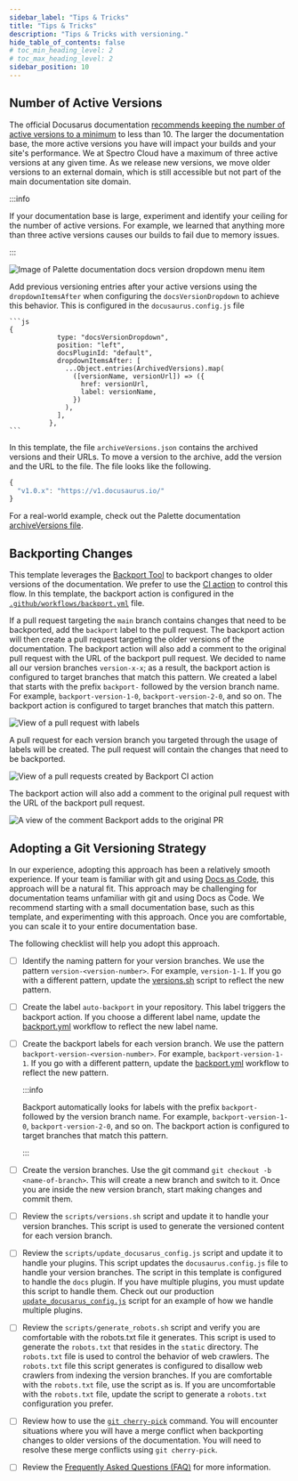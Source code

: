 ```yaml
---
sidebar_label: "Tips & Tricks"
title: "Tips & Tricks"
description: "Tips & Tricks with versioning."
hide_table_of_contents: false
# toc_min_heading_level: 2
# toc_max_heading_level: 2
sidebar_position: 10
---
```


## Number of Active Versions

The official Docusarus documentation [recommends keeping the number of active versions to a minimum](https://docusaurus.io/docs/versioning#keep-the-number-of-versions-small) to less than 10. The larger the documentation base, the more active versions you have will impact your builds and your site's performance. We at Spectro Cloud have a maximum of three active versions at any given time. As we release new versions, we move older versions to an external domain, which is still accessible but not part of the main documentation site domain.

:::info

If your documentation base is large, experiment and identify your ceiling for the number of active versions. For example, we learned that anything more than three active versions causes our builds to fail due to memory issues.

:::

![Image of Palette documentation docs version dropdown menu item](/img/version-dropdown.png)

Add previous versioning entries after your active versions using the `dropdownItemsAfter` when configuring the `docsVersionDropdown` to achieve this behavior. This is configured in the `docusaurus.config.js` file

    ```js
    {
                type: "docsVersionDropdown",
                position: "left",
                docsPluginId: "default",
                dropdownItemsAfter: [
                  ...Object.entries(ArchivedVersions).map(
                    ([versionName, versionUrl]) => ({
                      href: versionUrl,
                      label: versionName,
                    })
                  ),
                ],
              },
    ```

In this template, the file `archiveVersions.json` contains the archived versions and their URLs. To move a version to the archive, add the version and the URL to the file. The file looks like the following.

```js
{
  "v1.0.x": "https://v1.docusaurus.io/"
}
```

For a real-world example, check out the Palette documentation [archiveVersions file](https://github.com/spectrocloud/librarium/blob/master/archiveVersions.json).

## Backporting Changes

This template leverages the [Backport Tool](https://github.com/sorenlouv/backport) to backport changes to older versions of the documentation. We prefer to use the [CI action](https://github.com/marketplace/actions/backport-action) to control this flow. In this template, the backport action is configured in the [`.github/workflows/backport.yml`](https://github.com/spectrocloud/docusarus-versioning-template/blob/main/.github/workflows/backport.yaml) file.

If a pull request targeting the `main` branch contains changes that need to be backported, add the `backport` label to the pull request. The backport action will then create a pull request targeting the older versions of the documentation. The backport action will also add a comment to the original pull request with the URL of the backport pull request. We decided to name all our version branches `version-x-x`; as a result, the backport action is configured to target branches that match this pattern. We created a label that starts with the prefix `backport-` followed by the version branch name. For example, `backport-version-1-0`, `backport-version-2-0`, and so on. The backport action is configured to target branches that match this pattern.

![View of a pull request with labels](/img/backport-labels.png)

A pull request for each version branch you targeted through the usage of labels will be created. The pull request will contain the changes that need to be backported.

![View of a pull requests created by Backport CI action](/img/backport-prs.png)

The backport action will also add a comment to the original pull request with the URL of the backport pull request.

![A view of the comment Backport adds to the original PR](/img/pr-comments.png)

## Adopting a Git Versioning Strategy

In our experience, adopting this approach has been a relatively smooth experience. If your team is familiar with git and using [Docs as Code](https://www.writethedocs.org/guide/docs-as-code/), this approach will be a natural fit. This approach may be challenging for documentation teams unfamiliar with git and using Docs as Code. We recommend starting with a small documentation base, such as this template, and experimenting with this approach. Once you are comfortable, you can scale it to your entire documentation base.

The following checklist will help you adopt this approach.

- [ ] Identify the naming pattern for your version branches. We use the pattern `version-<version-number>`. For example, `version-1-1`. If you go with a different pattern, update the [versions.sh](./scripts/versions.sh) script to reflect the new pattern.

- [ ] Create the label `auto-backport` in your repository. This label triggers the backport action. If you choose a different label name, update the [backport.yml](./.github/workflows/backport.yml) workflow to reflect the new label name.

- [ ] Create the backport labels for each version branch. We use the pattern `backport-version-<version-number>`. For example, `backport-version-1-1`. If you go with a different pattern, update the [backport.yml](./.github/workflows/backport.yml) workflow to reflect the new pattern.

  :::info

  Backport automatically looks for labels with the prefix `backport-` followed by the version branch name. For example, `backport-version-1-0`, `backport-version-2-0`, and so on. The backport action is configured to target branches that match this pattern.

  :::

- [ ] Create the version branches. Use the git command `git checkout -b <name-of-branch>`. This will create a new branch and switch to it. Once you are inside the new version branch, start making changes and commit them.

- [ ] Review the `scripts/versions.sh` script and update it to handle your version branches. This script is used to generate the versioned content for each version branch.

- [ ] Review the `scripts/update_docusarus_config.js` script and update it to handle your plugins. This script updates the `docusaurus.config.js` file to handle your version branches. The script in this template is configured to handle the `docs` plugin. If you have multiple plugins, you must update this script to handle them. Check out our production [`update_docusarus_config.js`](https://github.com/spectrocloud/librarium/blob/master/scripts/update_docusarus_config.js) script for an example of how we handle multiple plugins.

- [ ] Review the `scripts/generate_robots.sh` script and verify you are comfortable with the robots.txt file it generates. This script is used to generate the `robots.txt` that resides in the `static` directory. The `robots.txt` file is used to control the behavior of web crawlers. The `robots.txt` file this script generates is configured to disallow web crawlers from indexing the version branches. If you are comfortable with the `robots.txt` file, use the script as is. If you are uncomfortable with the `robots.txt` file, update the script to generate a `robots.txt` configuration you prefer.

- [ ] Review how to use the [`git cherry-pick`](https://git-scm.com/docs/git-cherry-pick) command. You will encounter situations where you will have a merge conflict when backporting changes to older versions of the documentation. You will need to resolve these merge conflicts using `git cherry-pick`.

- [ ] Review the [Frequently Asked Questions (FAQ)](./faq.md) for more information.
